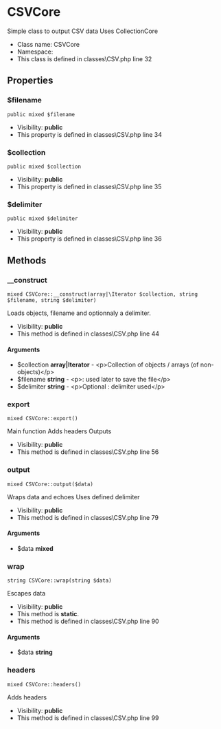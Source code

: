 CSVCore
===============

Simple class to output CSV data
Uses CollectionCore




* Class name: CSVCore
* Namespace: 
* This class is defined in classes\CSV.php line 32





Properties
----------


### $filename

    public mixed $filename





* Visibility: **public**
* This property is defined in classes\CSV.php line 34


### $collection

    public mixed $collection





* Visibility: **public**
* This property is defined in classes\CSV.php line 35


### $delimiter

    public mixed $delimiter





* Visibility: **public**
* This property is defined in classes\CSV.php line 36


Methods
-------


### __construct

    mixed CSVCore::__construct(array|\Iterator $collection, string $filename, string $delimiter)

Loads objects, filename and optionnaly a delimiter.



* Visibility: **public**
* This method is defined in classes\CSV.php line 44


#### Arguments
* $collection **array|Iterator** - &lt;p&gt;Collection of objects / arrays (of non-objects)&lt;/p&gt;
* $filename **string** - &lt;p&gt;: used later to save the file&lt;/p&gt;
* $delimiter **string** - &lt;p&gt;Optional : delimiter used&lt;/p&gt;



### export

    mixed CSVCore::export()

Main function
Adds headers
Outputs



* Visibility: **public**
* This method is defined in classes\CSV.php line 56




### output

    mixed CSVCore::output($data)

Wraps data and echoes
Uses defined delimiter



* Visibility: **public**
* This method is defined in classes\CSV.php line 79


#### Arguments
* $data **mixed**



### wrap

    string CSVCore::wrap(string $data)

Escapes data



* Visibility: **public**
* This method is **static**.
* This method is defined in classes\CSV.php line 90


#### Arguments
* $data **string**



### headers

    mixed CSVCore::headers()

Adds headers



* Visibility: **public**
* This method is defined in classes\CSV.php line 99



